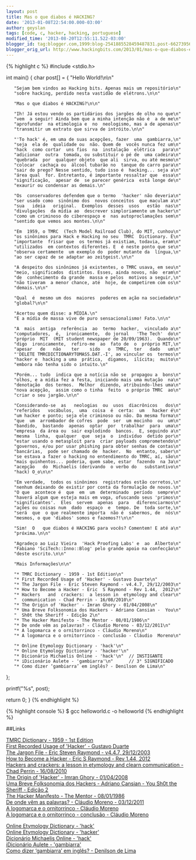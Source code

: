 ```yaml
---
layout: post
title: Mas o que diabos é HACKING?
date: '2013-01-08T22:54:00.000-03:00'
author: geyslan
tags: [code, c, hacker, hacking, portuguese]
modified_time: '2013-08-20T12:55:11.522-03:00'
blogger_id: tag:blogger.com,1999:blog-2541885528459487831.post-6627395619743105100
blogger_orig_url: http://www.hackingbits.com/2013/01/mas-o-que-diabos-e-hacking.html
---
```


[//]: # (.)

<!--more-->

{% highlight c %}
#include <stdio.h>

int main()
{
   char post[] =
   {
       "Hello World!\n\n"

       "Sejam bem vindos ao Hacking bits. Apenas mais um repositório\n"
       "sobre hacking, perdido nesta vastidão de elétrons.\n\n"

       "Mas o que diabos é HACKING?\n\n"

       "Ih! Já estou vendo os partidários dos jargões de olho no que\n"
       "vem  a seguir! Ainda bem que a minha intenção não é  a de me\n"
       "aprofundar  na etimologia e  no  neologismo, mas a de apenas\n"
       "transmitir um extrato que sirva de intróito.\n\n"

       "'To hack' é, em uma de suas acepções, fazer  uma  gambiarra,\n"
       "seja  ela de  qualidade ou  não. Quem de  vocês nunca fez um\n"
       "hack  como cortar  uns fios  na  instalação  elétrica   para\n"
       "adicionar  outra  tomada, ou substituir o pé de  uma cadeira\n"
       "quebrada  por  qualquer objeto  que ali  sirva, ou até mesmo\n"
       "colocar  cachaça ou  álcool tubarão no  tanque do carro para\n"
       "sair do prego? Nesse sentido, tudo isso é  hacking... seja a\n"
       "área qual  for. Entretanto, é importante ressaltar que  essa\n"
       "significação,  apesar de  se parecer genérica  está longe de\n"
       "exaurir ou condensar as demais.\n"

       "Os  conservadores defendem que o termo  'hacker' não deveria\n"
       "ser usado como  sinônimo dos  novos conceitos  que maculam a\n"
       "sua   ideia   original.  Exemplos  desses  usos   estão  nas\n"
       "divulgações  da mídia ao  descrever simploriamente um hacker\n"
       "como um criminoso do ciberespaço e  nas autoproclamações sem\n"
       "sentido que vemos aos montes.\n\n"

       "Em  1959, o TMRC  (Tech Model Railroad Club), do MIT, cunhou\n"
       "os sinônimos para Hack e Hacking no seu  TMRC  Dictionary. É\n"
       "importante  frisar que  os termos já existiam, todavia, eram\n"
       "utilizados  em contextos diferentes. E  é neste ponto que se\n"
       "observa certamente  um exemplo do  poder mutante da  língua,\n"
       "ao ser capaz de se adaptar ao zeitgeist.\n\n"

       "A despeito dos sinônimos já existentes, o TMRC usava, em seu\n"
       "meio, significados  distintos. Esses, ainda novos, não  eram\n"
       "de  conhecimento da grande  massa e pelos  motivos a seguir,\n"
       "não tiveram  a menor chance, até  hoje, de competirem com os\n"
       "demais.\n\n"

       "Qual  é  mesmo um dos  maiores  poderes em ação na sociedade\n"
       "global?\n\n"

       "Acertou quem disse: a MÍDIA.\n"
       "E a mídia de massa vive de puro sensacionalismo! Fato.\n\n"

       "A  mais  antiga  referência  ao  termo  hacker,  vinculado a\n"
       "computadores,  é,  ironicamente,  do jornal   'The Tech'  do\n"
       "próprio  MIT  (MIT student newspaper de 20/09/1963).  Quando\n"
       "digo  ironicamente,  refiro-me  ao  fato de  o  próprio MIT,\n"
       "apesar   de   não    ter    sido   o  TMRC,  ter   dado   um\n"
       "'DELETE TMRCDICTIONARYTOMASS.DAT.-I', ao vincular os  termos\n"
       "hacker e  hacking a uma  prática,  digamos,  ilícita;  muito\n"
       "embora não tenha sido o intuito.\n"

       "Porém... tudo  indica que a notícia não se  propagou a  bons\n"
       "olhos, e a mídia fez a festa, iniciando mais uma mutação  na\n"
       "denotação  dos termos.  Melhor  dizendo, atribuindo-lhes uma\n"
       "nova acepção,  assim como o tinha  feito  o próprio TMRC  ao\n"
       "criar o seu jargão.\n\n"

       "Considerando-se  as   neologias  ou  usos  diacrônicos   dos\n"
       "referidos   vocábulos,  uma  coisa  é  certa:  um   hacker é\n"
       "um hacker e ponto; seja ele criminoso ou não. Da mesma forma\n"
       "que  um  arrombador de cofres  pode  ser  um mocinho  ou  um\n"
       "bandido,  bastando  apenas  optar  por  trabalhar  para  uma\n"
       "empresa  da área ou  sair explodindo  bancos.  E, seguindo a\n"
       "mesma  linha,  qualquer  que  seja  o  indivíduo  detido por\n"
       "estar usando o metasploit para  criar payloads comprometendo\n"
       "governos, e/ou por usar phishing para obter senhas de contas\n"
       "bancárias,  pode ser chamado de  hacker.  No  entanto, saber\n"
       "se estava a fazer o hacking no entendimento do TMRC, aí, são\n"
       "mais quinhentos... poderia, quem sabe, estar  fazendo  na 3a\n"
       "acepção   do  Michaelis (derivando  o verbo do   substantivo\n"
       "hack) O_o\n\n"

       "Em verdade,  todos os sinônimos  registrados estão corretos,\n"
       "nenhum deixando de existir por conta da formulação de novos.\n"
       "O que  acontece é  que  em  um  determinado  período  sempre\n"
       "haverá algum que esteja mais em voga, ofuscando seus 'primos\n"
       "significantes'.  Eles  servem  apenas  para   diferenciarmos\n"
       "ações ou coisas num  dado  espaço  e  tempo. De  toda sorte,\n"
       "será  que  o que realmente importa  não é  sabermos, de  nós\n"
       "mesmos, o que 'diabos' somos e fazemos?!\n\n"

       "Sim!  O   que diabos é HACKING para vocês? Comentem! E até a\n"
       "próxima.\n\n"

       "Agradeço ao Luiz Vieira  'Hack Proofing Labs' e  ao  Alberto\n"
       "Fabiano 'SciTech::Inno::Blog' pelo grande apoio na confecção\n"
       "deste escrito.\n\n"

       "Mais Informações\n\n"

       "* TMRC Dictionary - 1959 - 1st Edition\n"
       "* First Recorded Usage of 'Hacker' - Gustavo Duarte\n"
       "* The Jargon File - Eric Steven Raymond - v4.4.7, 29/12/2003\n"
       "* How to Become a Hacker - Eric  S Raymond - Rev 1.44,  2012\n"
       "* Hackers   and  crackers:  a lesson in  etymology and clear\n"
       "  communication - Chad Perrin - 16/08/2010\n"
       "* The Origin of 'Hacker' - Imran Ghory - 01/04/2008\n"
       "* Uma Breve Folksonomia dos Hackers - Adriano Cansian -  You\n"
       "  Sh0t the Sheriff - Edição 2\n"
       "* The Hacker Manifesto - The Mentor - 08/01/1986\n"
       "* De onde vêm as palavras? - Cláudio Moreno - 03/12/2011\n"
       "* A logomarca e o ornitorrinco - Cláudio Moreno\n"
       "* A logomarca e o ornitorrinco - conclusão - Cláudio  Moreno\n"

       "* Online Etymology Dictionary - 'hack'\n"
       "* Online Etymology Dictionary - 'hacker'\n"
       "* Dicionário Michaelis Online - 'hack'\n"  // INSTIGANTE
       "* iDicionário Aulete - 'gambiarra'\n"      // 3° SIGNIFICADO
       "* Como dizer ‘gambiarra’ em inglês? - Denilson de Lima\n"
   };

   printf("%s", post);

   return 0;
}
{% endhighlight %}

{% highlight console %}
$ gcc helloworld.c -o helloworld
{% endhighlight %}

##Links

[TMRC Dictionary - 1959 - 1st Edition](http://www.gricer.com/tmrc/dictionary1959.html)<br>
[First Recorded Usage of 'Hacker' - Gustavo Duarte](http://duartes.org/gustavo/blog/post/first-recorded-usage-of-hacker)<br>
[The Jargon File - Eric Steven Raymond - v4.4.7, 29/12/2003](http://catb.org/jargon/html/index.html)<br>
[How to Become a Hacker - Eric  S Raymond - Rev 1.44, 2012](http://catb.org/~esr/faqs/hacker-howto.html)<br>
[Hackers and crackers: a lesson in etymology and clearn communication - Chad
Perrin - 16/08/2010](http://www.techrepublic.com/blog/security/hackers-and-crackers-a-lesson-in-etymology-and-clear-communication/4237)<br>
[The Origin of 'Hacker' - Imran Ghory - 01/04/2008](http://imranontech.com/2008/04/01/the-origin-of-hacker/)<br>
[Uma Breve Folksonomia dos Hackers - Adriano Cansian - You Sh0t the Sheriff -
Edição 2](http://www.youtube.com/watch?v=xyietIfASWg)<br>
[The Hacker Manifesto - The Mentor - 08/01/1986](http://www.phrack.org/issues.html?issue=7&id=3#article)<br>
[De onde vêm as palavras? - Cláudio Moreno - 03/12/2011](http://wp.clicrbs.com.br/sualingua/2012/07/14/de-onde-vem-as-palavras/)<br>
[A logomarca e o ornitorrinco - Cláudio Moreno](http://wp.clicrbs.com.br/sualingua/2011/02/12/a-logomarca-e-o-ornitorrinco/)<br>
[A logomarca e o ornitorrinco - conclusão - Cláudio Moreno](http://wp.clicrbs.com.br/sualingua/2011/02/26/a-logomarca-e-o-ornitorrinco-conclusao/)<br>

[Online Etymology Dictionary - 'hack'](http://www.etymonline.com/index.php?term=hack)<br>
[Online Etymology Dictionary - 'hacker'](http://www.etymonline.com/index.php?term=hacker)<br>
[Dicionário Michaelis Online - 'hack'](http://michaelis.uol.com.br/moderno/ingles/definicao/ingles-portugues/hack_210792.html)<br>
[iDicionário Aulete - 'gambiarra'](http://aulete.uol.com.br/gambiarra)<br>
[Como dizer ‘gambiarra’ em inglês? - Denilson de Lima](http://www.inglesnapontadalingua.com/2009/09/como-dizer-gambiarra-em-ingles.html)<br>
